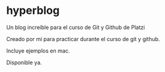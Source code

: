 # hyperblog
Un blog increíble para el curso de Git y Github de Platzi

Creado por mí para practicar durante el curso de git y github.  

Incluye ejemplos en mac.

Disponible ya.
